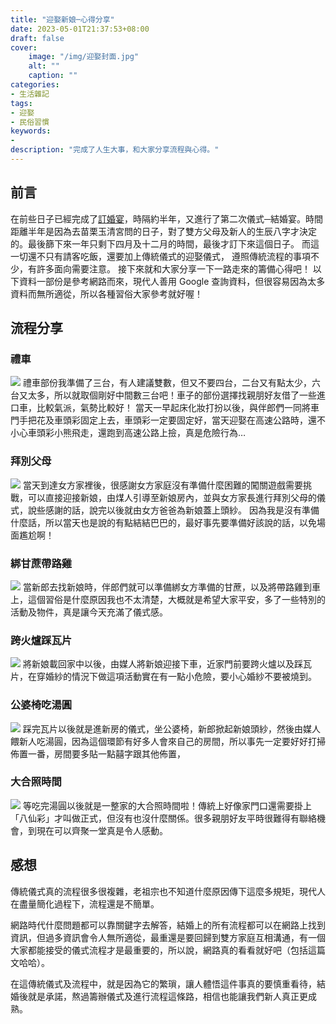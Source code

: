 ```yaml
---
title: "迎娶新娘─心得分享"
date: 2023-05-01T21:37:53+08:00
draft: false
cover:
    image: "/img/迎娶封面.jpg"
    alt: ""
    caption: ""
categories: 
- 生活雜記
tags: 
- 迎娶
- 民俗習慣
keywords:
- 
description: "完成了人生大事，和大家分享流程與心得。"
---
```

## 前言

在前些日子已經完成了[訂婚宴](https://fgzblog.com/2022/11/%E8%A8%82%E5%A9%9A%E5%AE%B4/)，時隔約半年，又進行了第二次儀式─結婚宴。時間距離半年是因為去苗栗玉清宮問的日子，對了雙方父母及新人的生辰八字才決定的。最後篩下來一年只剩下四月及十二月的時間，最後才訂下來這個日子。
而這一切還不只有請客吃飯，還要加上傳統儀式的迎娶儀式， 遵照傳統流程的事項不少，有許多面向需要注意。
接下來就和大家分享一下一路走來的籌備心得吧！
以下資料一部份是參考網路而來，現代人善用 Google 查詢資料，但很容易因為太多資料而無所適從，所以各種習俗大家參考就好喔！

## 流程分享

### 禮車

![](/img/禮車.jpg)
禮車部份我準備了三台，有人建議雙數，但又不要四台，二台又有點太少，六台又太多，所以就取個剛好中間數三台吧！車子的部份選擇找親朋好友借了一些進口車，比較氣派，氣勢比較好！
當天一早起床化妝打扮以後，與伴郎們一同將車門手把花及車頭彩固定上去，車頭彩一定要固定好，當天迎娶在高速公路時，還不小心車頭彩小熊飛走，還跑到高速公路上撿，真是危險行為…

### 拜別父母
![](/img/拜別.jpg)
當天到達女方家裡後，很感謝女方家庭沒有準備什麼困難的闖關遊戲需要挑戰，可以直接迎接新娘，由煤人引導至新娘房內，並與女方家長進行拜別父母的儀式，說些感謝的話，說完以後就由女方爸爸為新娘蓋上頭紗。
因為我是沒有準備什麼話，所以當天也是說的有點結結巴巴的，最好事先要準備好該說的話，以免場面尷尬啊！

### 綁甘蔗帶路雞
![](/img/綁甘蔗.jpg)
當新郎去找新娘時，伴郎們就可以準備綁女方準備的甘蔗，以及將帶路雞到車上，這個習俗是什麼原因我也不太清楚，大概就是希望大家平安，多了一些特別的活動及物件，真是讓今天充滿了儀式感。

### 跨火爐踩瓦片
![](/img/踩瓦片.jpg)
將新娘載回家中以後，由媒人將新娘迎接下車，近家門前要跨火爐以及踩瓦片，在穿婚紗的情況下做這項活動實在有一點小危險，要小心婚紗不要被燒到。

### 公婆椅吃湯圓
![](/img/頭紗.jpg)
踩完瓦片以後就是進新房的儀式，坐公婆椅，新郎掀起新娘頭紗，然後由媒人餵新人吃湯圓，因為這個環節有好多人會來自己的房間，所以事先一定要好好打掃佈置一番，房間要多貼一點囍字跟其他佈置，

### 大合照時間
![](/img/合照.jpg)
等吃完湯圓以後就是一整家的大合照時間啦！傳統上好像家門口還需要掛上「八仙彩」才叫做正式，但沒有也沒什麼關係。很多親朋好友平時很難得有聯絡機會，到現在可以齊聚一堂真是令人感動。

## 感想

傳統儀式真的流程很多很複雜，老祖宗也不知道什麼原因傳下這麼多規矩，現代人在盡量簡化過程下，流程還是不簡單。

網路時代什麼問題都可以靠關鍵字去解答，結婚上的所有流程都可以在網路上找到資訊，但過多資訊會令人無所適從，最重還是要回歸到雙方家庭互相溝通，有一個大家都能接受的儀式流程才是最重要的，所以說，網路真的看看就好吧（包括這篇文哈哈）。

在這傳統儀式及流程中，就是因為它的繁瑣，讓人體悟這件事真的要慎重看待，結婚後就是承諾，熬過籌辦儀式及進行流程這條路，相信也能讓我們新人真正更成熟。